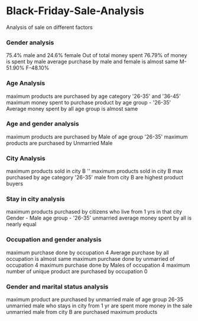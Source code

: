 # Black-Friday-Sale-Analysis
Analysis of sale on different factors

### Gender analysis

75.4% male and 24.6% female
Out of total money spent 76.79% of money is spent by male 
average purchase by male and female is almost same M-51.90% F-48.10%


### Age Analysis

maximum products are purchased by age category '26-35' and '36-45'
maximum money spent to purchase product by age group - '26-35'
Average money spent by all age group is almost same

### Age and gender analysis

maximum products are purchased by Male of age group '26-35'
maximum products are purchased by Unmarried Male 


### City Analysis

maximum products sold  in city B '\'
maximum products sold in city B max purchased by age category '26-35' 
male from city B are highest product buyers


### Stay in city analysis

maximum products purchased by citizens who live from 1 yrs in that city
Gender - Male
age group - '26-35'
unmarried 
average money spent by all is nearly equal

### Occupation and gender analysis 

maximum purchase done by occupation 4
Average purchase by all occupation is almost same
maximum purchase done by unmarried of occupation 4
maximum purchase done by Males of occupation 4
maximum number of unique product are purchased by occupation 0


### Gender and marital status analysis

maximum product are purchased by unmarried male of age group 26-35
unmarried male who stays in city from 1 yr are spent more money in the sale
unmarried male from city B are purchased maximum products
